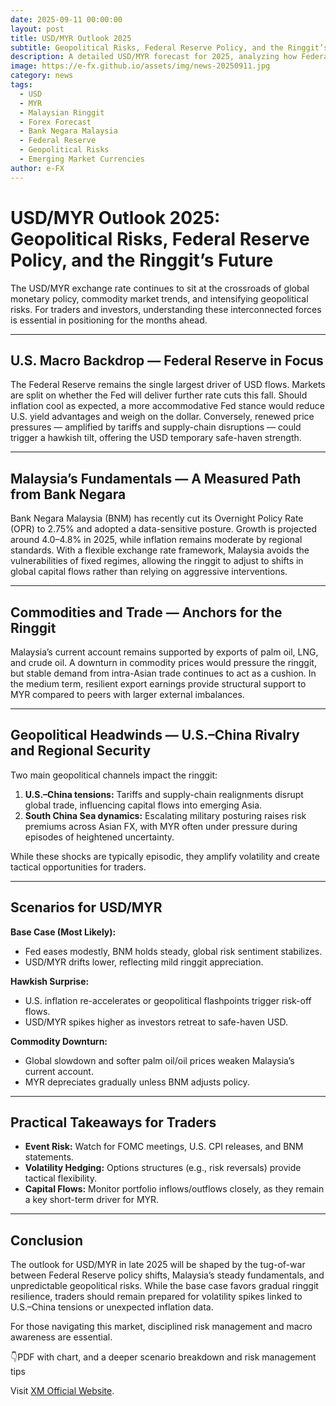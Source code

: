```yaml
---
date: 2025-09-11 00:00:00
layout: post
title: USD/MYR Outlook 2025
subtitle: Geopolitical Risks, Federal Reserve Policy, and the Ringgit’s Future
description: A detailed USD/MYR forecast for 2025, analyzing how Federal Reserve policy shifts, Malaysia’s economic fundamentals, and rising geopolitical risks will shape the trajectory of the ringgit.
image: https://e-fx.github.io/assets/img/news-20250911.jpg
category: news
tags:
  - USD
  - MYR
  - Malaysian Ringgit
  - Forex Forecast
  - Bank Negara Malaysia
  - Federal Reserve
  - Geopolitical Risks
  - Emerging Market Currencies
author: e-FX
---
```



# USD/MYR Outlook 2025: Geopolitical Risks, Federal Reserve Policy, and the Ringgit’s Future

The USD/MYR exchange rate continues to sit at the crossroads of global monetary policy, commodity market trends, and intensifying geopolitical risks. For traders and investors, understanding these interconnected forces is essential in positioning for the months ahead.  

---

## U.S. Macro Backdrop — Federal Reserve in Focus
The Federal Reserve remains the single largest driver of USD flows. Markets are split on whether the Fed will deliver further rate cuts this fall. Should inflation cool as expected, a more accommodative Fed stance would reduce U.S. yield advantages and weigh on the dollar. Conversely, renewed price pressures — amplified by tariffs and supply-chain disruptions — could trigger a hawkish tilt, offering the USD temporary safe-haven strength.

---

## Malaysia’s Fundamentals — A Measured Path from Bank Negara
Bank Negara Malaysia (BNM) has recently cut its Overnight Policy Rate (OPR) to 2.75% and adopted a data-sensitive posture. Growth is projected around 4.0–4.8% in 2025, while inflation remains moderate by regional standards. With a flexible exchange rate framework, Malaysia avoids the vulnerabilities of fixed regimes, allowing the ringgit to adjust to shifts in global capital flows rather than relying on aggressive interventions.

---

## Commodities and Trade — Anchors for the Ringgit
Malaysia’s current account remains supported by exports of palm oil, LNG, and crude oil. A downturn in commodity prices would pressure the ringgit, but stable demand from intra-Asian trade continues to act as a cushion. In the medium term, resilient export earnings provide structural support to MYR compared to peers with larger external imbalances.

---

## Geopolitical Headwinds — U.S.–China Rivalry and Regional Security
Two main geopolitical channels impact the ringgit:  
1. **U.S.–China tensions:** Tariffs and supply-chain realignments disrupt global trade, influencing capital flows into emerging Asia.  
2. **South China Sea dynamics:** Escalating military posturing raises risk premiums across Asian FX, with MYR often under pressure during episodes of heightened uncertainty.  

While these shocks are typically episodic, they amplify volatility and create tactical opportunities for traders.

---

## Scenarios for USD/MYR

**Base Case (Most Likely):**  
- Fed eases modestly, BNM holds steady, global risk sentiment stabilizes.  
- USD/MYR drifts lower, reflecting mild ringgit appreciation.  

**Hawkish Surprise:**  
- U.S. inflation re-accelerates or geopolitical flashpoints trigger risk-off flows.  
- USD/MYR spikes higher as investors retreat to safe-haven USD.  

**Commodity Downturn:**  
- Global slowdown and softer palm oil/oil prices weaken Malaysia’s current account.  
- MYR depreciates gradually unless BNM adjusts policy.  

---

## Practical Takeaways for Traders
- **Event Risk:** Watch for FOMC meetings, U.S. CPI releases, and BNM statements.  
- **Volatility Hedging:** Options structures (e.g., risk reversals) provide tactical flexibility.  
- **Capital Flows:** Monitor portfolio inflows/outflows closely, as they remain a key short-term driver for MYR.  

---

## Conclusion
The outlook for USD/MYR in late 2025 will be shaped by the tug-of-war between Federal Reserve policy shifts, Malaysia’s steady fundamentals, and unpredictable geopolitical risks. While the base case favors gradual ringgit resilience, traders should remain prepared for volatility spikes linked to U.S.–China tensions or unexpected inflation data.  

For those navigating this market, disciplined risk management and macro awareness are essential.  


👇PDF with chart, and  a deeper scenario breakdown and risk management tips

Visit [XM Official Website](https://clicks.pipaffiliates.com/c?c=550036&l=en&p=0).